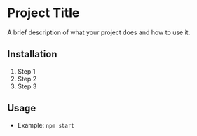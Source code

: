 # Project Title
A brief description of what your project does and how to use it.

## Installation
1. Step 1
2. Step 2
3. Step 3

## Usage
- Example: `npm start`
